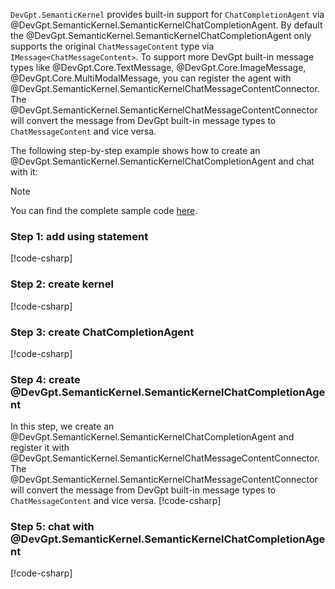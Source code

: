 `DevGpt.SemanticKernel` provides built-in support for `ChatCompletionAgent` via @DevGpt.SemanticKernel.SemanticKernelChatCompletionAgent. By default the @DevGpt.SemanticKernel.SemanticKernelChatCompletionAgent only supports the original `ChatMessageContent` type via `IMessage<ChatMessageContent>`. To support more DevGpt built-in message types like @DevGpt.Core.TextMessage, @DevGpt.Core.ImageMessage, @DevGpt.Core.MultiModalMessage, you can register the agent with @DevGpt.SemanticKernel.SemanticKernelChatMessageContentConnector. The @DevGpt.SemanticKernel.SemanticKernelChatMessageContentConnector will convert the message from DevGpt built-in message types to `ChatMessageContent` and vice versa.

The following step-by-step example shows how to create an @DevGpt.SemanticKernel.SemanticKernelChatCompletionAgent and chat with it:

> [!NOTE]
> You can find the complete sample code [here](https://github.com/khulnasoft/devgpt/blob/main/dotnet/sample/DevGpt.SemanticKernel.Sample/Create_Semantic_Kernel_Chat_Agent.cs).

### Step 1: add using statement
[!code-csharp[](../../../sample/DevGpt.SemanticKernel.Sample/Create_Semantic_Kernel_Chat_Agent.cs?name=Using)]

### Step 2: create kernel
[!code-csharp[](../../../sample/DevGpt.SemanticKernel.Sample/Create_Semantic_Kernel_Chat_Agent.cs?name=Create_Kernel)]

### Step 3: create ChatCompletionAgent
[!code-csharp[](../../../sample/DevGpt.SemanticKernel.Sample/Create_Semantic_Kernel_Chat_Agent.cs?name=Create_ChatCompletionAgent)]

### Step 4: create @DevGpt.SemanticKernel.SemanticKernelChatCompletionAgent
In this step, we create an @DevGpt.SemanticKernel.SemanticKernelChatCompletionAgent and register it with @DevGpt.SemanticKernel.SemanticKernelChatMessageContentConnector. The @DevGpt.SemanticKernel.SemanticKernelChatMessageContentConnector will convert the message from DevGpt built-in message types to `ChatMessageContent` and vice versa.
[!code-csharp[](../../../sample/DevGpt.SemanticKernel.Sample/Create_Semantic_Kernel_Chat_Agent.cs?name=Create_SemanticKernelChatCompletionAgent)]

### Step 5: chat with @DevGpt.SemanticKernel.SemanticKernelChatCompletionAgent
[!code-csharp[](../../../sample/DevGpt.SemanticKernel.Sample/Create_Semantic_Kernel_Chat_Agent.cs?name=Send_Message)]